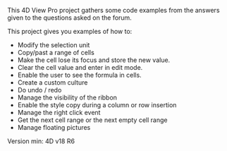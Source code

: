 This 4D View Pro project gathers some code examples from the answers given to the questions asked on the forum.

This project gives you examples of how to:
* Modify the selection unit
* Copy/past a range of cells
* Make the cell lose its focus and store the new value.
* Clear the cell value and enter in edit mode.
* Enable the user to see the formula in cells.
* Create a custom culture
* Do undo / redo 
* Manage the visibility of the ribbon
* Enable the style copy during a column or row insertion
* Manage the right click event
* Get the next cell range or the next empty cell range
* Manage floating pictures

Version min: 4D v18 R6